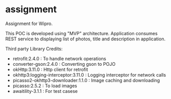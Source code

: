 # assignment
Assignment for Wipro.

This POC is developed using "MVP" architecture. Application consumes REST service to displaying list of photos, title and description in application.

Third party Library Credits:
- retrofit:2.4.0                      : To handle network operations
- converter-gson:2.4.0                : Converting gson to POJO
- okHttp:3.11.0                       : Http client for retrofit
- okhttp3:logging-interceptor:3.11.0  : Logging interceptor for network calls
- picasso2-okhttp3-downloader:1.1.0   : Image caching and downloading
- picasso:2.5.2                       : To load images
- awaitility-3.1.1                    : For test casese
